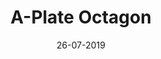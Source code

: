 ---
title: "A-Plate Octagon"
date: 26-07-2019

image: image.png
cad: model.ldr

source:
  url: "http://www.dagsbricks.com/2014/01/lego-techniques-frames.html"
  title: "LEGO Techniques - A Frames"
  author: "Dag"
  date: 01-01-2014

taxonomy:
  part: ["15706"]
  partcount: 8

  width: [10.5, stud]
  depth: [10.5, stud]
  height: [2, plate]

  function: ["stud_twist", "shape_2D"]
  stud_twist_angle: 45
  shape_2D_segments: 8
  shape_2D_segsize: 1
---